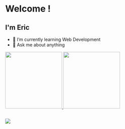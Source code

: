 # Welcome !
## I'm Eric

- 🌱 I’m currently learning Web Development
- 💬 Ask me about anything

<div>
  <a href = "https://github.com/EricdeLira">
  <img height = "180em" src = "https://github-readme-stats.vercel.app/api?username=EricdeLira&show_icons=true&theme=omni&include_all_commits=true&count_private=true"/>
  <img height = "180em" src = "https://github-readme-stats.vercel.app/api/top-langs/?username=EricdeLira&layout=compact&langs_count=16&theme=omni"/>
</div>
  
  ##
  
<div>
    <a href = "https://www.linkedin.com/in/ericdelira/" target="_blank"><img src = "https://img.shields.io/badge/LinkedIn-0077B5?style=for-the-badge&logo=linkedin&logoColor=white"></a>
</div>
